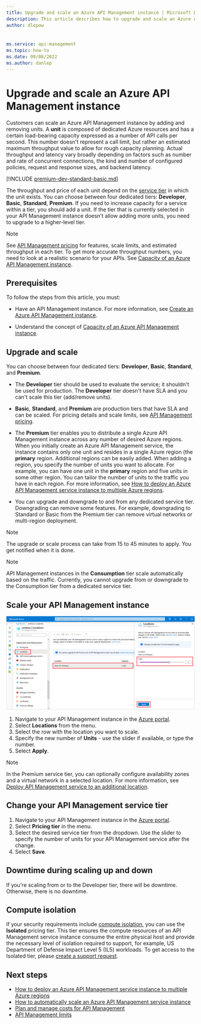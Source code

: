 ```yaml
---
title: Upgrade and scale an Azure API Management instance | Microsoft Docs
description: This article describes how to upgrade and scale an Azure API Management instance.
author: dlepow


ms.service: api-management
ms.topic: how-to
ms.date: 09/08/2022
ms.author: danlep
---
```


# Upgrade and scale an Azure API Management instance  

Customers can scale an Azure API Management instance by adding and removing units. A **unit** is composed of dedicated Azure resources and has a certain load-bearing capacity expressed as a number of API calls per second. This number doesn't represent a call limit, but rather an estimated maximum throughput value to allow for rough capacity planning. Actual throughput and latency vary broadly depending on factors such as number and rate of concurrent connections, the kind and number of configured policies, request and response sizes, and backend latency.

[!INCLUDE [premium-dev-standard-basic.md](../../includes/api-management-availability-premium-dev-standard-basic.md)]

The throughput and price of each unit depend on the [service tier](api-management-features.md) in which the unit exists. You can choose between four dedicated tiers: **Developer**, **Basic**, **Standard**, **Premium**. If you need to increase capacity for a service within a tier, you should add a unit. If the tier that is currently selected in your API Management instance doesn't allow adding more units, you need to upgrade to a higher-level tier.

>[!NOTE]
>See [API Management pricing](https://azure.microsoft.com/pricing/details/api-management/?ref=microsoft.com&utm_source=microsoft.com&utm_medium=docs&utm_campaign=visualstudio) for features, scale limits, and estimated throughput in each tier. To get more accurate throughput numbers, you need to look at a realistic scenario for your APIs. See [Capacity of an Azure API Management instance](api-management-capacity.md).

## Prerequisites

To follow the steps from this article, you must:

+ Have an API Management instance. For more information, see [Create an Azure API Management instance](get-started-create-service-instance.md).

+ Understand the concept of [Capacity of an Azure API Management instance](api-management-capacity.md).

## Upgrade and scale  

You can choose between four dedicated tiers: **Developer**, **Basic**,  **Standard**, and **Premium**. 

* The **Developer** tier should be used to evaluate the service; it shouldn't be used for production. The **Developer** tier doesn't have SLA and you can't scale this tier (add/remove units). 

* **Basic**, **Standard**, and **Premium** are production tiers that have SLA and can be scaled. For pricing details and scale limits, see [API Management pricing](https://azure.microsoft.com/pricing/details/api-management/#pricing).

* The **Premium** tier enables you to distribute a single Azure API Management instance across any number of desired Azure regions. When you initially create an Azure API Management service, the instance contains only one unit and resides in a single Azure region (the **primary** region. 
    Additional regions can be easily added. When adding a region, you specify the number of units you want to allocate. For example, you can have one unit in the **primary** region and five units in some other region. You can tailor the number of units to the traffic you have in each region. For more information, see [How to deploy an Azure API Management service instance to multiple Azure regions](api-management-howto-deploy-multi-region.md).

* You can upgrade and downgrade to and from any dedicated service tier. Downgrading can remove some features. For example, downgrading to Standard or Basic from the Premium tier can remove virtual networks or multi-region deployment.

> [!NOTE]
> The upgrade or scale process can take from 15 to 45 minutes to apply. You get notified when it is done.

> [!NOTE]
> API Management instances in the **Consumption** tier scale automatically based on the traffic. Currently, you cannot upgrade from or downgrade to the Consumption tier from a dedicated service tier.

## Scale your API Management instance

![Scale API Management service in Azure portal](./media/upgrade-and-scale/portal-scale.png)

1. Navigate to your API Management instance in the [Azure portal](https://portal.azure.com/).
1. Select **Locations** from the menu.
1. Select the row with the location you want to scale.
1. Specify the new number of **Units** - use the slider if available, or type the number.
1. Select **Apply**.

> [!NOTE]
> In the Premium service tier, you can optionally configure availability zones and a virtual network in a selected location. For more information, see [Deploy API Management service to an additional location](api-management-howto-deploy-multi-region.md#-deploy-api-management-service-to-an-additional-location).

## Change your API Management service tier

1. Navigate to your API Management instance in the [Azure portal](https://portal.azure.com/).
1. Select **Pricing tier** in the menu.
1. Select the desired service tier from the dropdown. Use the slider to specify the number of units for your API Management service after the change.
1. Select **Save**.

## Downtime during scaling up and down
If you're scaling from or to the Developer tier, there will be downtime. Otherwise, there is no downtime. 

## Compute isolation
If your security requirements include [compute isolation](../azure-government/azure-secure-isolation-guidance.md#compute-isolation), you can use the **Isolated** pricing tier. This tier ensures the compute resources of an API Management service instance consume the entire physical host and provide the necessary level of isolation required to support, for example, US Department of Defense Impact Level 5 (IL5) workloads. To get access to the Isolated tier, please [create a support request](../azure-portal/supportability/how-to-create-azure-support-request.md). 

## Next steps

- [How to deploy an Azure API Management service instance to multiple Azure regions](api-management-howto-deploy-multi-region.md)
- [How to automatically scale an Azure API Management service instance](api-management-howto-autoscale.md)
- [Plan and manage costs for API Management](plan-manage-costs.md)
- [API Management limits](../azure-resource-manager/management/azure-subscription-service-limits.md#api-management-limits)
